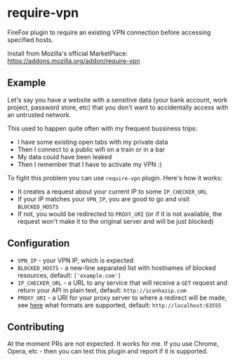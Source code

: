 # require-vpn

FireFox plugin to require an existing VPN connection before accessing specified hosts.

Install from Mozilla's official MarketPlace: https://addons.mozilla.org/addon/require-vpn

## Example

Let's say you have a website with a sensitive data (your bank account, work project, password store, etc) that you don't want to accidentally access with an untrusted network.

This used to happen quite often with my frequent bussiness trips:
- I have some existing open tabs with my private data
- Then I connect to a public wifi on a train or in a bar
- My data could have been leaked
- Then I remember that I have to activate my VPN :)

To fight this problem you can use `require-vpn` plugin.
Here's how it works:
- It creates a request about your current IP to some `IP_CHECKER_URL`
- If your IP matches your `VPN_IP`, you are good to go and visit `BLOCKED_HOSTS`
- If not, you would be redirected to `PROXY_URI` (or if it is not available, the request won't make it to the original server and will be just blocked)

## Configuration

- `VPN_IP` - your VPN IP, which is expected
- `BLOCKED_HOSTS` - a new-line separated list with hostnames of blocked resources, default: `['example.com']`
- `IP_CHECKER_URL` - a URL to any service that will receive a `GET` request and return your API in plain text, default: `http://icanhazip.com`
- `PROXY_URI` - a URI for your proxy server to where a redirect will be made, see [here](https://developer.mozilla.org/en-US/docs/Mozilla/Add-ons/WebExtensions/API/proxy/ProxyInfo) what formats are supported, default: `http://localhost:63555`

## Contributing

At the moment PRs are not expected. It works for me.
If you use Chrome, Opera, etc - then you can test this plugin and report if it is supported.

